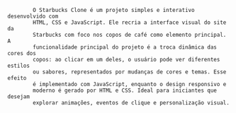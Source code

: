             O Starbucks Clone é um projeto simples e interativo desenvolvido com
            HTML, CSS e JavaScript. Ele recria a interface visual do site da
            Starbucks com foco nos copos de café como elemento principal. A
            funcionalidade principal do projeto é a troca dinâmica das cores dos
            copos: ao clicar em um deles, o usuário pode ver diferentes estilos
            ou sabores, representados por mudanças de cores e temas. Esse efeito
            é implementado com JavaScript, enquanto o design responsivo e
            moderno é gerado por HTML e CSS. Ideal para iniciantes que desejam
            explorar animações, eventos de clique e personalização visual.

